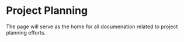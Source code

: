 # Project Planning
The page will serve as the home for all documenation related to project planning efforts.
